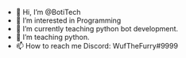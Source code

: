 - 👋 Hi, I’m @BotiTech
- 👀 I’m interested in Programming
- 🌱 I’m currently teaching python bot development.
- 💞️ I’m teaching python.
- 📫 How to reach me Discord: WufTheFurry#9999

<!---
BotiTech/BotiTech is a ✨ special ✨ repository because its `README.md` (this file) appears on your GitHub profile.
You can click the Preview link to take a look at your changes.
--->
